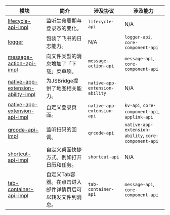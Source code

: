 | 模块 | 简介 | 涉及协议 | 涉及能力 |
| -- | -- | -- | -- |
| [lifecycle-api-impl](lifecycle-api-impl) | 监听生命周期与登录态的变化。 | `lifecycle-api` | N/A |
| [logger](logger) | 包装了飞书的日志能力。 | N/A | `logger-api`, `core-component-api` |
|  [message-action-api-impl](message-action-api-impl) | 向文件类型的消息增加了「下载」菜单项。 | `message-action-api` | `message-api`, `core-component-api` |
| [native-app-extension-ability-impl](native-app-extension-ability-impl) | 为JSBridge提供了地图相关能力。 | `native-app-extension-ability`| N/A |
| [native-app-extension-api-impl](native-app-extension-api-impl) | 自定义登录页面。 | `native-app-extension-api` | `kv-api`, `core-component-api`, `applink-api` |
| [qrcode-api-impl](qrcode-api-impl) | 监听扫码的回调。 | `qrcode-api` | `native-app-extension-ability`, `core-component-api` |
| [shortcut-api-impl](shortcut-api-impl) | 自定义桌面快捷方式。例如打开日历和任务。 | `shortcut-api` | N/A |
| [tab-container-api-impl](tab-container-api-impl) | 自定义Tab容器。在点击进入邮件详情页后可以转发文件到消息。 | `tab-container-api` | `message-api`, `core-component-api` |
